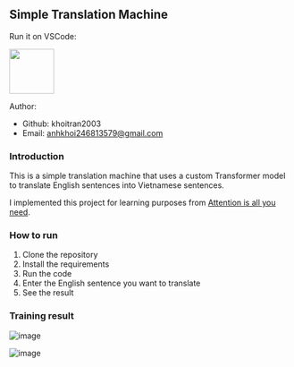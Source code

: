 ## Simple Translation Machine

Run it on VSCode:

<a href="https://code.visualstudio.com/download">
<img src= "https://img.shields.io/badge/VSCode-0078D4?style=for-the-badge&logo=visual%20studio%20code&logoColor=white" width=80>
</a>

Author:
- Github: khoitran2003
- Email: anhkhoi246813579@gmail.com


### Introduction

This is a simple translation machine that uses a custom Transformer model to translate English sentences into Vietnamese sentences.

I implemented this project for learning purposes from [Attention is all you need](https://arxiv.org/pdf/1706.03762).

### How to run

1. Clone the repository
2. Install the requirements
3. Run the code
4. Enter the English sentence you want to translate
5. See the result

### Training result

![image](training_result/2.png)

![image](training_result/3.png)

